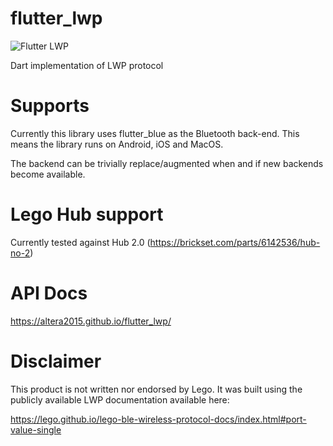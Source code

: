 # flutter_lwp

![Flutter LWP](https://altera2015.github.io/flutter_lwp/lwp.png)

Dart implementation of LWP protocol

# Supports

Currently this library uses flutter_blue as the Bluetooth back-end. This means the library runs on
Android, iOS and MacOS.

The backend can be trivially replace/augmented when and if new backends become available.

# Lego Hub support

Currently tested against Hub 2.0 (https://brickset.com/parts/6142536/hub-no-2)

# API Docs

https://altera2015.github.io/flutter_lwp/

# Disclaimer

This product is not written nor endorsed by Lego. It was built using the publicly available LWP
documentation available here:

https://lego.github.io/lego-ble-wireless-protocol-docs/index.html#port-value-single